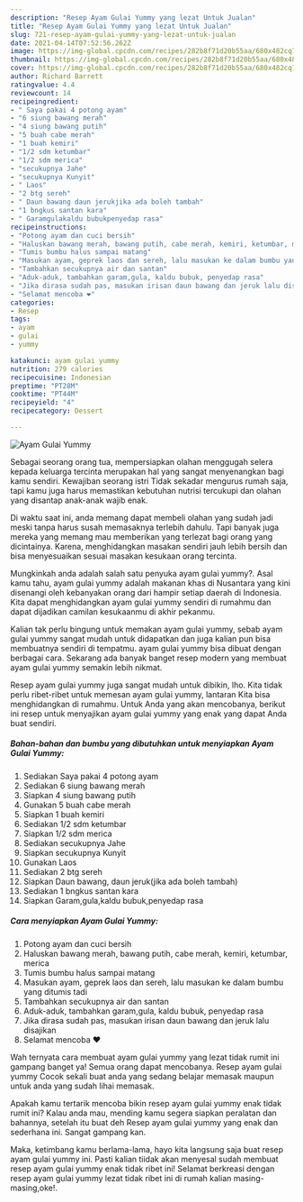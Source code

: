 ```yaml
---
description: "Resep Ayam Gulai Yummy yang lezat Untuk Jualan"
title: "Resep Ayam Gulai Yummy yang lezat Untuk Jualan"
slug: 721-resep-ayam-gulai-yummy-yang-lezat-untuk-jualan
date: 2021-04-14T07:52:56.262Z
image: https://img-global.cpcdn.com/recipes/282b8f71d20b55aa/680x482cq70/ayam-gulai-yummy-foto-resep-utama.jpg
thumbnail: https://img-global.cpcdn.com/recipes/282b8f71d20b55aa/680x482cq70/ayam-gulai-yummy-foto-resep-utama.jpg
cover: https://img-global.cpcdn.com/recipes/282b8f71d20b55aa/680x482cq70/ayam-gulai-yummy-foto-resep-utama.jpg
author: Richard Barrett
ratingvalue: 4.4
reviewcount: 14
recipeingredient:
- " Saya pakai 4 potong ayam"
- "6 siung bawang merah"
- "4 siung bawang putih"
- "5 buah cabe merah"
- "1 buah kemiri"
- "1/2 sdm ketumbar"
- "1/2 sdm merica"
- "secukupnya Jahe"
- "secukupnya Kunyit"
- " Laos"
- "2 btg sereh"
- " Daun bawang daun jerukjika ada boleh tambah"
- "1 bngkus santan kara"
- " Garamgulakaldu bubukpenyedap rasa"
recipeinstructions:
- "Potong ayam dan cuci bersih"
- "Haluskan bawang merah, bawang putih, cabe merah, kemiri, ketumbar, merica"
- "Tumis bumbu halus sampai matang"
- "Masukan ayam, geprek laos dan sereh, lalu masukan ke dalam bumbu yang ditumis tadi"
- "Tambahkan secukupnya air dan santan"
- "Aduk-aduk, tambahkan garam,gula, kaldu bubuk, penyedap rasa"
- "Jika dirasa sudah pas, masukan irisan daun bawang dan jeruk lalu disajikan"
- "Selamat mencoba ❤️"
categories:
- Resep
tags:
- ayam
- gulai
- yummy

katakunci: ayam gulai yummy 
nutrition: 279 calories
recipecuisine: Indonesian
preptime: "PT28M"
cooktime: "PT44M"
recipeyield: "4"
recipecategory: Dessert

---
```



![Ayam Gulai Yummy](https://img-global.cpcdn.com/recipes/282b8f71d20b55aa/680x482cq70/ayam-gulai-yummy-foto-resep-utama.jpg)

Sebagai seorang orang tua, mempersiapkan olahan menggugah selera kepada keluarga tercinta merupakan hal yang sangat menyenangkan bagi kamu sendiri. Kewajiban seorang istri Tidak sekadar mengurus rumah saja, tapi kamu juga harus memastikan kebutuhan nutrisi tercukupi dan olahan yang disantap anak-anak wajib enak.

Di waktu  saat ini, anda memang dapat membeli olahan yang sudah jadi meski tanpa harus susah memasaknya terlebih dahulu. Tapi banyak juga mereka yang memang mau memberikan yang terlezat bagi orang yang dicintainya. Karena, menghidangkan masakan sendiri jauh lebih bersih dan bisa menyesuaikan sesuai masakan kesukaan orang tercinta. 



Mungkinkah anda adalah salah satu penyuka ayam gulai yummy?. Asal kamu tahu, ayam gulai yummy adalah makanan khas di Nusantara yang kini disenangi oleh kebanyakan orang dari hampir setiap daerah di Indonesia. Kita dapat menghidangkan ayam gulai yummy sendiri di rumahmu dan dapat dijadikan camilan kesukaanmu di akhir pekanmu.

Kalian tak perlu bingung untuk memakan ayam gulai yummy, sebab ayam gulai yummy sangat mudah untuk didapatkan dan juga kalian pun bisa membuatnya sendiri di tempatmu. ayam gulai yummy bisa dibuat dengan berbagai cara. Sekarang ada banyak banget resep modern yang membuat ayam gulai yummy semakin lebih nikmat.

Resep ayam gulai yummy juga sangat mudah untuk dibikin, lho. Kita tidak perlu ribet-ribet untuk memesan ayam gulai yummy, lantaran Kita bisa menghidangkan di rumahmu. Untuk Anda yang akan mencobanya, berikut ini resep untuk menyajikan ayam gulai yummy yang enak yang dapat Anda buat sendiri.

<!--inarticleads1-->

##### Bahan-bahan dan bumbu yang dibutuhkan untuk menyiapkan Ayam Gulai Yummy:

1. Sediakan  Saya pakai 4 potong ayam
1. Sediakan 6 siung bawang merah
1. Siapkan 4 siung bawang putih
1. Gunakan 5 buah cabe merah
1. Siapkan 1 buah kemiri
1. Sediakan 1/2 sdm ketumbar
1. Siapkan 1/2 sdm merica
1. Sediakan secukupnya Jahe
1. Siapkan secukupnya Kunyit
1. Gunakan  Laos
1. Sediakan 2 btg sereh
1. Siapkan  Daun bawang, daun jeruk(jika ada boleh tambah)
1. Sediakan 1 bngkus santan kara
1. Siapkan  Garam,gula,kaldu bubuk,penyedap rasa




<!--inarticleads2-->

##### Cara menyiapkan Ayam Gulai Yummy:

1. Potong ayam dan cuci bersih
1. Haluskan bawang merah, bawang putih, cabe merah, kemiri, ketumbar, merica
1. Tumis bumbu halus sampai matang
1. Masukan ayam, geprek laos dan sereh, lalu masukan ke dalam bumbu yang ditumis tadi
1. Tambahkan secukupnya air dan santan
1. Aduk-aduk, tambahkan garam,gula, kaldu bubuk, penyedap rasa
1. Jika dirasa sudah pas, masukan irisan daun bawang dan jeruk lalu disajikan
1. Selamat mencoba ❤️




Wah ternyata cara membuat ayam gulai yummy yang lezat tidak rumit ini gampang banget ya! Semua orang dapat mencobanya. Resep ayam gulai yummy Cocok sekali buat anda yang sedang belajar memasak maupun untuk anda yang sudah lihai memasak.

Apakah kamu tertarik mencoba bikin resep ayam gulai yummy enak tidak rumit ini? Kalau anda mau, mending kamu segera siapkan peralatan dan bahannya, setelah itu buat deh Resep ayam gulai yummy yang enak dan sederhana ini. Sangat gampang kan. 

Maka, ketimbang kamu berlama-lama, hayo kita langsung saja buat resep ayam gulai yummy ini. Pasti kalian tiidak akan menyesal sudah membuat resep ayam gulai yummy enak tidak ribet ini! Selamat berkreasi dengan resep ayam gulai yummy lezat tidak ribet ini di rumah kalian masing-masing,oke!.

